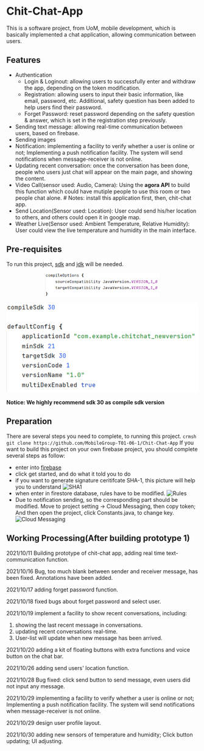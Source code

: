 # Chit-Chat-App
 This is a software project, from UoM, mobile development, which is basically implemented a chat application, allowing communication between users.
## Features
- Authentication
  - Login & Loginout: allowing users to successfully enter and withdraw the app, depending on the token modification.
  - Registration: allowing users to input their basic information, like email, password, etc. Additional, safety question has been added to help users find their password.
  - Forget Password: reset password depending on the safety question & answer, which is set in the registration step previously. 
- Sending text message: allowing real-time communication between users, based on firebase.
- Sending images
- Notification: implementing a facility to verify whether a user is online or not; Implementing a push notification facility. The system will send notifications when message-receiver is not online.
- Updating recent conversation: once the conversation has been done, people who users just chat will appear on the main page, and showing the content.
- Video Call(sensor used: Audio, Camera): Using the **agora API** to build this function which could have mutiple people to use this room or two people chat alone. # Notes: install this application first, then, chit-chat app.
- Send Location(Sensor used: Location): User could send his/her location to others, and others could open it in google map.
- Weather Live(Sensor used: Ambient Temperature, Relative Humidity): User could view the live temperature and humidity in the main interface.
## Pre-requisites
To run this project, [sdk](https://developer.android.com/studio) and [jdk](https://www.oracle.com/java/technologies/downloads/) will be needed.

<div  align="center">    
 <img src="https://github.com/MobileGroup-T01-06-1/Chit-Chat-App/blob/master/document%20images/jdk.PNG" width = "300"  alt="jdk version" align=center />
</div>

![sdk version](https://github.com/MobileGroup-T01-06-1/Chit-Chat-App/blob/master/document%20images/sdk.PNG)

**Notice: We highly recommend sdk 30 as compile sdk version**


## Preparation
There are several steps you need to complete, to running this project.
``` crmsh git clone https://github.com/MobileGroup-T01-06-1/Chit-Chat-App ```
If you want to build this project on your own firebase project, you should complete several steps as follow:
- enter into [firebase](https://firebase.google.com/)
- click get started, and do what it told you to do
- if you want to generate signature ceritifcate SHA-1, this picture will help you to understand ![SHA1](https://github.com/MobileGroup-T01-06-1/Chit-Chat-App/blob/master/document%20images/sha1.jpg)
- when enter in firestore database, rules have to be modified. ![Rules](https://github.com/MobileGroup-T01-06-1/Chit-Chat-App/blob/master/document%20images/rule.PNG)
- Due to notification sending, so the corresponding part should be modified. Move to project setting -> Cloud Messaging, then copy token; And then open the project, click Constants.java, to change key. ![Cloud Messaging](https://github.com/MobileGroup-T01-06-1/Chit-Chat-App/blob/master/document%20images/cloud%20settings.jpg)



## Working Processing(After building prototype 1)
2021/10/11 Building prototype of chit-chat app, adding real time text-communication function.

2021/10/16 Bug, too much blank between sender and receiver message, has been fixed. Annotations have been added.
 
2021/10/17 adding forget password function.

2021/10/18 fixed bugs about forget password and select user.

2021/10/19 implement a facility to show recent conversations, including:

1. showing the last recent message in conversations.
2. updating recent conversations real-time.
3. User-list will update when new message has been arrived.

2021/10/20 adding a kit of floating buttons with extra functions and voice button on the chat bar.

2021/10/26 adding send users' location function.

2021/10/28 Bug fixed: click send button to send message, even users did not input any message.

2021/10/29 implementing a facility to verify whether a user is online or not; Implementing a push notification facility. The system will send notifications when message-receiver is not online.

2021/10/29 design user profile layout.

2021/10/30 adding new sensors of temperature and humidity; Click button updating; UI adjusting.
